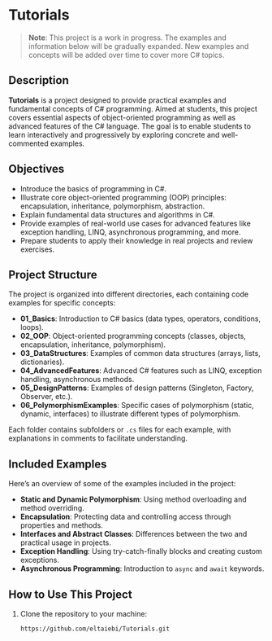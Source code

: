# Tutorials

> **Note**: This project is a work in progress. The examples and information below will be gradually expanded. New examples and concepts will be added over time to cover more C# topics.

## Description
**Tutorials** is a project designed to provide practical examples and fundamental concepts of C# programming. Aimed at students, this project covers essential aspects of object-oriented programming as well as advanced features of the C# language. The goal is to enable students to learn interactively and progressively by exploring concrete and well-commented examples.

## Objectives
- Introduce the basics of programming in C#.
- Illustrate core object-oriented programming (OOP) principles: encapsulation, inheritance, polymorphism, abstraction.
- Explain fundamental data structures and algorithms in C#.
- Provide examples of real-world use cases for advanced features like exception handling, LINQ, asynchronous programming, and more.
- Prepare students to apply their knowledge in real projects and review exercises.

## Project Structure
The project is organized into different directories, each containing code examples for specific concepts:

- **01_Basics**: Introduction to C# basics (data types, operators, conditions, loops).
- **02_OOP**: Object-oriented programming concepts (classes, objects, encapsulation, inheritance, polymorphism).
- **03_DataStructures**: Examples of common data structures (arrays, lists, dictionaries).
- **04_AdvancedFeatures**: Advanced C# features such as LINQ, exception handling, asynchronous methods.
- **05_DesignPatterns**: Examples of design patterns (Singleton, Factory, Observer, etc.).
- **06_PolymorphismExamples**: Specific cases of polymorphism (static, dynamic, interfaces) to illustrate different types of polymorphism.

Each folder contains subfolders or `.cs` files for each example, with explanations in comments to facilitate understanding.

## Included Examples
Here’s an overview of some of the examples included in the project:

- **Static and Dynamic Polymorphism**: Using method overloading and method overriding.
- **Encapsulation**: Protecting data and controlling access through properties and methods.
- **Interfaces and Abstract Classes**: Differences between the two and practical usage in projects.
- **Exception Handling**: Using try-catch-finally blocks and creating custom exceptions.
- **Asynchronous Programming**: Introduction to `async` and `await` keywords.

## How to Use This Project
1. Clone the repository to your machine:
   ```bash
   https://github.com/eltaiebi/Tutorials.git
